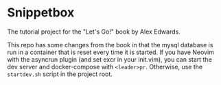 # Snippetbox

The tutorial project for the "Let's Go!" book by Alex Edwards.

This repo has some changes from the book in that the mysql database
is run in a container that is reset every time it is started. If you
have Neovim with the asyncrun plugin (and set excr in your init.vim),
you can start the dev server and docker-compose with `<leader>pr`. Otherwise,
use the `startdev.sh` script in the project root.
